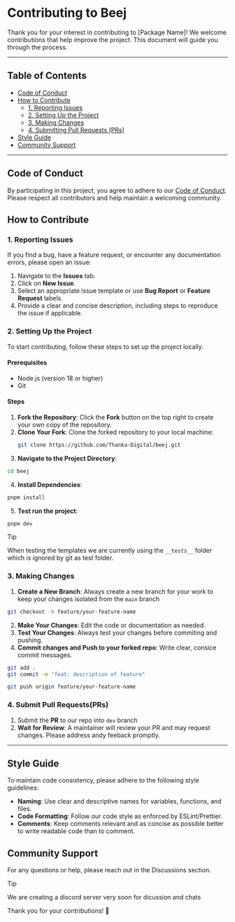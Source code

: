 # Contributing to Beej

Thank you for your interest in contributing to [Package Name]! We welcome contributions that help improve the project. This document will guide you through the process.

---

## Table of Contents

- [Code of Conduct](#code-of-conduct)
- [How to Contribute](#how-to-contribute)
  - [1. Reporting Issues](#1-reporting-issues)
  - [2. Setting Up the Project](#2-setting-up-the-project)
  - [3. Making Changes](#3-making-changes)
  - [4. Submitting Pull Requests (PRs)](#4-submit-pull-requestsprs)
- [Style Guide](#style-guide)
- [Community Support](#community-support)

---

## Code of Conduct

By participating in this project, you agree to adhere to our [Code of Conduct](CODE_OF_CONDUCT.md). Please respect all contributors and help maintain a welcoming community.

## How to Contribute

### 1. Reporting Issues

If you find a bug, have a feature request, or encounter any documentation errors, please open an issue:

1. Navigate to the **Issues** tab.
2. Click on **New Issue**.
3. Select an appropriate issue template or use **Bug Report** or **Feature Request** labels.
4. Provide a clear and concise description, including steps to reproduce the issue if applicable.

### 2. Setting Up the Project

To start contributing, follow these steps to set up the project locally.

#### Prerequisites

- Node.js (version 18 or higher)
- Git

#### Steps

1. **Fork the Repository**: Click the **Fork** button on the top right to create your own copy of the repository.
2. **Clone Your Fork**: Clone the forked repository to your local machine:
   ```bash
   git clone https://github.com/Thanka-Digital/beej.git
   ```
3. **Navigate to the Project Directory**:

```bash
cd beej
```

4. **Install Dependencies**:

```bash
pnpm install
```

5. **Test run the project**:

```bash
pnpm dev
```

> [!Tip]
>
> When testing the templates we are currently using the `__tests__` folder which is ignored by git as test folder.

### 3. Making Changes

1. **Create a New Branch**: Always create a new branch for your work to keep your changes isolated from the `main` branch

```bash
git checkout -b feature/your-feature-name
```

2. **Make Your Changes**: Edit the code or documentation as needed.
3. **Test Your Changes**: Always test your changes before commiting and pushing.
4. **Commit changes and Push to your forked repo**: Write clear, consice commit messages.

```bash
git add .
git commit -m "feat: description of feature"
```

```bash
git push origin feature/your-feature-name
```

### 4. Submit Pull Requests(PRs)

1. Submit the **PR** to our repo into `dev` branch
2. **Wait for Review**: A maintainer will review your PR and may request changes. Please address andy feeback promptly.

---

## Style Guide

To maintain code consistency, please adhere to the following style guidelines:

- **Naming**: Use clear and descriptive names for variables, functions, and files.
- **Code Formatting**: Follow our code style as enforced by ESLint/Prettier.
- **Comments**: Keep comments relevant and as concise as possible better to write readable code than to comment.

## Community Support

For any questions or help, please reach out in the Discussions section.

> [!Tip]
>
> We are creating a discord server very soon for dicussion and chats

Thank you for your contributions! 🙌

